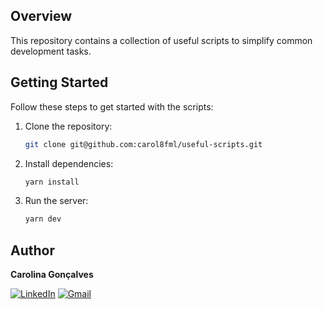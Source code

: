 ## Overview

This repository contains a collection of useful scripts to simplify common development tasks.

## Getting Started

Follow these steps to get started with the scripts:

1. Clone the repository:

   ```bash
   git clone git@github.com:carol8fml/useful-scripts.git
   ```

2. Install dependencies:

   ```bash
   yarn install
   ```

3. Run the server:

   ```bash
   yarn dev
   ```
## Author

**Carolina Gonçalves**
  
<a href="https://www.linkedin.com/in/carolina-gon%C3%A7alves-a23689198">![LinkedIn](https://img.shields.io/badge/linkedin-%230077B5.svg?style=for-the-badge&logo=linkedin&logoColor=white)</a>
<a href="https://mail.google.com/mail/?view=cm&fs=1&to=contato.devcarolina@gmail.com">![Gmail](https://img.shields.io/badge/Gmail-D14836?style=for-the-badge&logo=gmail&logoColor=white)</a>
